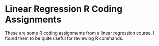 # Linear Regression R Coding Assignments
These are some R coding assignments from a linear regression course. 
I found them to be quite useful for reviewing R commands.
